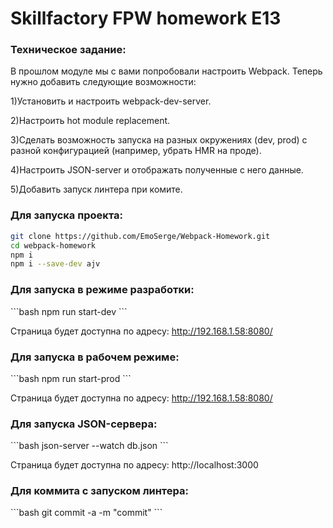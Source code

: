 <h1>Skillfactory FPW homework E13</h1>

<h3>Техническое задание:</h3>

В прошлом модуле мы с вами попробовали настроить Webpack. Теперь нужно добавить следующие возможности:

1)Установить и настроить webpack-dev-server. 

2)Настроить hot module replacement.

3)Сделать возможность запуска на разных окружениях (dev, prod) c разной конфигурацией (например, убрать HMR на проде).

4)Настроить JSON-server и отображать полученные с него данные.

5)Добавить запуск линтера при комите.

<h3>Для запуска проекта:</h3>

```bash
git clone https://github.com/EmoSerge/Webpack-Homework.git
cd webpack-homework
npm i
npm i --save-dev ajv
```

<h3>Для запуска в режиме разработки:</h3>
```bash
npm run start-dev
```

Страница будет доступна по адресу:
http://192.168.1.58:8080/


<h3>Для запуска в рабочем режиме:</h3>
```bash
npm run start-prod
```

Страница будет доступна по адресу:
http://192.168.1.58:8080/

<h3>Для запуска JSON-сервера:</h3>
```bash
json-server --watch db.json
```

Страница будет доступна по адресу:
http://localhost:3000


<h3>Для коммита с запуском линтера:</h3>
```bash
git commit -a -m "commit"
```


